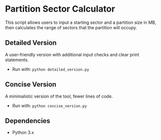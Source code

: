 # Partition Sector Calculator

This script allows users to input a starting sector and a partition size in MB, then calculates the range of sectors that the partition will occupy.

## Detailed Version
A user-friendly version with additional input checks and clear print statements.
- Run with: `python detailed_version.py`

## Concise Version
A minimalistic version of the tool, fewer lines of code.
- Run with: `python concise_version.py`

## Dependencies
- Python 3.x
